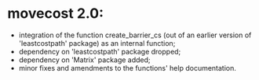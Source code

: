 # movecost 2.0:

* integration of the function create_barrier_cs (out of an earlier version of 'leastcostpath' package) as an internal function;
* dependency on 'leastcostpath' package dropped;
* dependency on 'Matrix' package added;
* minor fixes and amendments to the functions' help documentation.

